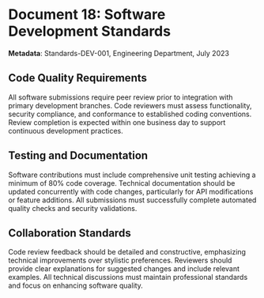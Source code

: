 # Document 18: Software Development Standards

**Metadata**: Standards-DEV-001, Engineering Department, July 2023

## Code Quality Requirements

All software submissions require peer review prior to integration with primary development branches. Code reviewers must assess functionality, security compliance, and conformance to established coding conventions. Review completion is expected within one business day to support continuous development practices.

## Testing and Documentation

Software contributions must include comprehensive unit testing achieving a minimum of 80% code coverage. Technical documentation should be updated concurrently with code changes, particularly for API modifications or feature additions. All submissions must successfully complete automated quality checks and security validations.

## Collaboration Standards

Code review feedback should be detailed and constructive, emphasizing technical improvements over stylistic preferences. Reviewers should provide clear explanations for suggested changes and include relevant examples. All technical discussions must maintain professional standards and focus on enhancing software quality.